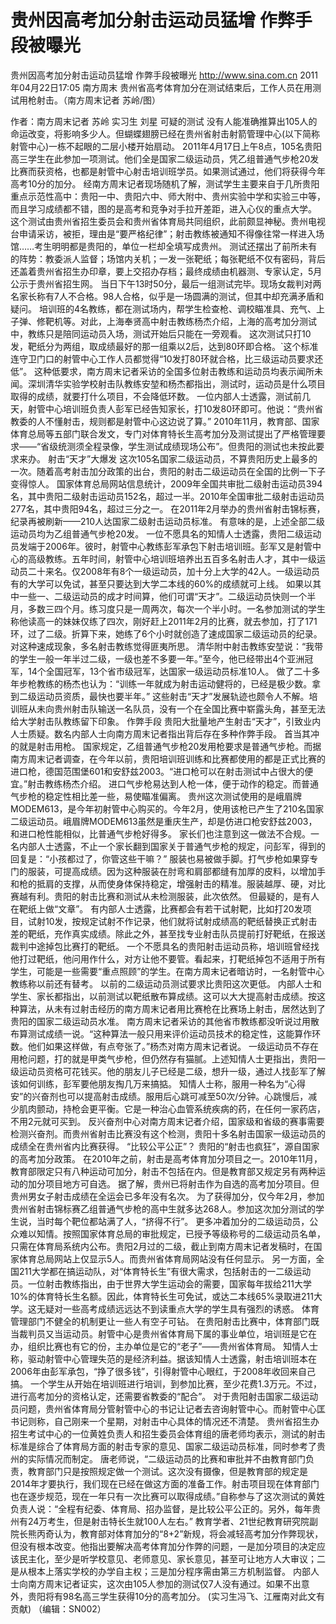 # 贵州因高考加分射击运动员猛增 作弊手段被曝光

贵州因高考加分射击运动员猛增 作弊手段被曝光
http://www.sina.com.cn  2011年04月22日17:05  南方周末
贵州省高考体育加分在测试结束后，工作人员在用测试用枪射击。（南方周末记者 苏岭/图）

作者：南方周末记者 苏岭 实习生 刘星
可疑的测试
没有人能准确推算出105人的命运改变，将影响多少人。但蝴蝶翅膀已经在贵州省射击射箭管理中心(以下简称射管中心)一栋不起眼的二层小楼开始扇动。
2011年4月17日上午8点，105名贵阳高三学生在此参加一项测试。他们全是国家二级运动员，凭乙组普通气步枪20发比赛而获资格，也都是射管中心射击培训班学员。如果测试通过，他们将获得今年高考10分的加分。
经南方周末记者现场随机了解，测试学生主要来自于几所贵阳重点示范性高中：贵阳一中、贵阳六中、师大附中、贵州实验中学和实验三中等，而且学习成绩都不错，图的是高考和竞争对手拉开差距，进入心仪的重点大学。
这个测试由贵州省招生委员会和贵州省体育局共同组织，此前颇显神秘。贵州电视台申请采访，被拒，理由是“要严格纪律”；射击教练被通知不得像往常一样进入场馆……考生明明都是贵阳的，单位一栏却全填写成贵州。
测试还摆出了前所未有的阵势：教委派人监督；场馆内关机；一发一张靶纸；每张靶纸不仅有密码，背后还盖着贵州省招生办印章，要上交招办存档；最终成绩由机器测、专家认定，5月公示于贵州省招生网。
当日下午13时50分，最后一组测试完毕。现场女裁判对两名家长称有7人不合格。98人合格，似乎是一场圆满的测试，但其中却充满矛盾和疑问。
培训班的4名教练，都在测试场内，帮学生检查枪、调校瞄准具、充气、上子弹、修靶机等。对此，上海奉贤高中射击教练杨杰介绍，上海的高考加分测试中，教练只是陪同运动员入场，测试开始后只能在一旁观看。
这次测试只打10发，靶纸分为两组，取成绩最好的那一组乘以2后，达到80环即合格。`这个标准连守卫门口的射管中心工作人员都觉得“10发打80环就合格，比三级运动员要求还低”。
这种低要求，南方周末记者采访的全国多位射击教练和运动员均表示闻所未闻。深圳清华实验学校射击队教练安堃和杨杰都指出，测试时，运动员是什么项目取得的成绩，就要打什么项目，不会降低环数。
一位内部人士透露，测试前几天，射管中心培训班负责人彭军已经告知家长，打10发80环即可。他说：“贵州省教委的人不懂射击，规则都是射管中心这边说了算。”
2010年11月，教育部、国家体育总局等五部门联合发文，专门对体育特长生高考加分及测试提出了严格管理要求——“省级统测须全程录像，学生测试成绩现场公布”。但贵阳的测试也未按此要求来办。
射击“天才”大爆发
这次105名国家二级运动员，不算贵阳历史上最多的一次。随着高考射击加分政策的出台，贵阳的射击二级运动员在全国的比例一下子变得惊人。
国家体育总局网站信息统计，2009年全国共审批二级射击运动员394名，其中贵阳二级射击运动员152名，超过一半。2010年全国审批二级射击运动员277名，其中贵阳94名，超过三分之一。
在2011年2月举办的贵州省射击锦标赛，纪录再被刷新——210人达国家二级射击运动员标准。
有意味的是，上述全部二级运动员均为乙组普通气步枪20发。
一位不愿具名的知情人士透露，贵阳二级运动员发端于2006年。彼时，射管中心教练彭军承包下射击培训班。彭军又是射管中心的高级教练。五年时间，射管中心培训班培养出五百多名射击人才，其中一级运动员二十来名。仅2008年有8个一级运动员，加十分上大学的42人。一级运动员有的大学可以免试，甚至只要达到大学二本线的60%的成绩就可上线。
如果以其中一些一、二级运动员的成才时间算，他们可谓“天才”。二级运动员快则一个半月，多数三四个月。练习度只是一周两次，每次一个半小时。一名参加测试的学生称他读高一的妹妹仅练了四次，刚好赶上2011年2月的比赛，就去参加，打了171环，过了二级。折算下来，她练了6个小时就创造了速成国家二级运动员的纪录。
对这种速成现象，多名射击教练觉得匪夷所思。
清华附中射击教练安堃说：“我带的学生一般一年半过二级，一级也差不多要一年。”至今，他已经带出4个亚洲冠军，14个全国冠军，13个省市级冠军，达国家一级运动员标准10人。
做了二十多年步枪教练的杨杰也认为：“训练一年就成为射击运动健将的，已经是极少数。拿到二级运动员资质，最快也要半年。”
这些射击“天才”发展轨迹也颇令人不解。培训班从未向贵州射击队输送一名队员，没有一个在全国比赛中崭露头角，甚至无法给大学射击队教练留下印象。
作弊手段
贵阳大批量地产生射击“天才”，引致业内人士质疑。数名内部人士向南方周末记者指出背后存在多种作弊手段。
首当其冲的就是射击用枪。
国家规定，乙组普通气步枪20发用枪要求是普通气步枪。而据南方周末记者调查，在今年以前，贵阳培训班训练和比赛都使用的都是正式比赛的进口枪，德国范围堡601和安舒兹2003。“进口枪可以在射击测试中占很大的便宜。”射击教练杨杰介绍。
进口气步枪易达到人枪一体，便于动作的稳定。而普通气步枪的稳定性相比差一些，易使瞄准偏离。
贵州这次测试使用的是峨眉牌MODEM613，是今年初射管中心购买的。今年2月，使用该枪已产生了210名国家二级运动员。峨眉牌MODEM613虽然是重庆生产，却是仿进口枪安舒兹2003，和进口枪性能相似，比普通气步枪好得多。
家长们也注意到这一做法不合规。一名内部人士透露，不止一个家长翻到国家关于普通气步枪的规定，问彭军，得到的回复是：“小孩都过了，你管这些干嘛？”
服装也易被做手脚。打气步枪如果穿专门的服装，可提高成绩。因为这种服装在肘弯和肩部都缝有加厚的皮料，以增加手和枪的抵肩的支撑，从而使身体保持稳定，增强射击的精准。服装越厚、硬，对比赛越有利。贵阳的射击比赛和测试从未检测服装，此次依然。
但最疑的，是有人在靶纸上做“文章”。
有内部人士透露，比赛都会有若干试射靶，比如打20发项目，试射10发，按规定试射不作记录，他们就将试射成绩高的靶纸替换正式射击差的靶纸，充作真实成绩。除此之外，甚至找专业射击队员提前打好靶纸，在报送裁判中途掉包比赛打的靶纸。
一个不愿具名的贵阳射击运动员称，培训班曾经找他打过靶纸，他问用作什么，对方让他不要管。看起来，打靶纸掉包不适用于所有学生，可能是一些需要“重点照顾”的学生。在南方周末记者暗访时，一名射管中心教练称以前还有替考。
以前的二级运动员测试要求比贵阳这次更低。
内部人士和学生、家长都指出，以前测试以靶纸散布算成绩。这可以大大提高射击成绩。按这种算法，从未有过射击经历的南方周末记者用比赛枪在比赛场上射击，居然达到了贵阳的国家二级运动员水准。
南方周末记者采访的其他省市教练都没听说过用散布算测试成绩一说。“这种算法一般只用来评价运动员技术的稳定性，这能算作环数。他们如果这样做，有点夸张了。”杨杰对南方周末记者说。
一级运动员不存在用枪问题，打的就是甲类气步枪，但仍然存有猫腻。上述知情人士更指出，贵阳一级运动员资格可花钱买。他的朋友儿子已经是二级，想升一级，通过人找彭军了解该如何训练，彭军要他朋友掏几万来搞掂。
知情人士称，服用一种名为“心得安”的兴奋剂也可以提高射击成绩。服用后心跳可减至50次/分钟。心跳慢后，减少肌肉颤动，持枪会更平衡。它是一种治心血管系统疾病的药，在任何一家药店，不用2元就可买到。
反兴奋剂中心对南方周末记者介绍，国家级和省级的赛事需要检测兴奋剂。而贵州省射击比赛没有这个检测，贵阳十多名射击国家一级运动员的成绩全在贵州省内比赛获得。
“比较公平公正”？
贵阳的“射击也疯狂”，源自国家的高考加分政策。
在2010年之前，射击是高考体育加分项目之一。2010年11月，教育部限定只有八种运动可加分，射击不包括在内。但是教育部又规定另有两种运动的加分项目地方可自选。
据了解，贵州已将射击作为自选的高考加分项目。但贵州男女子射击成绩在全运会已多年没有名次。
为了获得加分，仅今年2月，参加贵州省射击锦标赛乙组普通气步枪的高中生就多达268人。参加这次加分测试的学生说，当时每个靶位都站满了人，“挤得不行”。
更多冲着加分的二级运动员，公众难以知情。按照国家体育总局的审批规定，已授予等级称号的二级运动员名单，只需在体育局系统内公布。贵阳2月过的二级，截止到南方周末记者发稿时，在国家体育总局网站上仅显示5人。而贵州省体育局网站没有任何显示。
另一方面，全国211大学都在搞运动队，对“体育特长生”有很大需求，包括射击的一二级运动员。一位射击教练指出，由于世界大学生运动会的需要，国家每年拔给211大学10%的体育特长生名额。因此，体育特长生可免试，或达二本线65%录取进211大学。这无疑对一些高考成绩远远达不到读重点大学的学生具有强烈的诱惑。
体育管理部门不健全的机制更让一些人有空子可钻。
在贵阳射击比赛中，体育部门既当裁判员又当运动员。射管中心是贵州省体育局下属的事业单位，培训班是它在办，组织比赛也有它的份，主办单位是它的“老子”——贵州省体育局。
知情人士称，驱动射管中心管理失范的是经济利益。据该知情人士透露，射击培训班本在2006年由彭军承包，“挣了很多钱”，引得射管中心眼红，于2008年收回来自己搞。
一个学生从开始在培训班进行培训，到参加比赛，至少花费1.3万元。不过，进行高考加分的资格认定，还需要省教委的“配合”。
对于贵阳射击国家二级运动员问题，贵州省体育局分管射管中心的书记让记者去咨询射管中心。而射管中心匡书记则称，自己刚来一个星期，对射击中心具体的情况还不清楚。
贵州省招生办招生考试中心的一位黄姓负责人和招生委员会体育组的唐老师均表示，测试的射击标准是综合了体育局方面的射击专家的意见、国家二级运动员标准，同时参考了贵州的实际情况而制定。
唐老师说，“二级运动员的比赛和审批并不由教育部门负责，教育部门只是按照规定做一个测试。这次没有摄像，但是教育部的规定是2014年才要执行，我们现在已经在做这方面的准备工作。射击项目现在体育部门也在逐步规范，现在一年只有一次比赛可以取得成绩。”自称参与了这次测试的黄姓负责人说：“全程有纪委、体育局、招办监督，是比较公平公正的。另外，每年贵州有24万考生，但是射击特长生就100人左右。”
教育学者、21世纪教育研究院副院长熊丙奇认为，教育部对体育加分的“8+2”新规，将会减轻高考加分作弊现状，但没有根本改变。他指出要解决高考体育加分作弊的问题，一是加分项目的决定应该民主化，至少是听学校意见、老师意见、家长意见，甚至可让地方人大审议；二是从根本上落实学校的办学自主权；三是加分程序需由第三方机制监督。
内部人士向南方周末记者证实，这次由105人参加的测试仅7人没有通过。如果不出意外，贵阳将有98名高三学生获得10分的高考加分。
(实习生冯飞、江雁南对此文有贡献)
（编辑：SN002）

